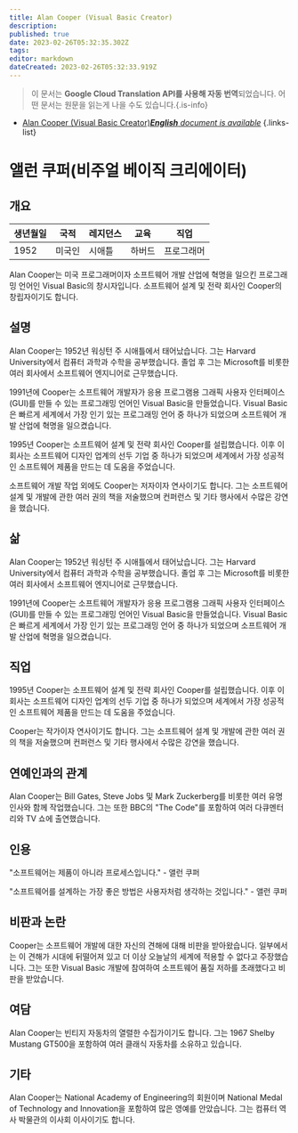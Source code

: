 ```yaml
---
title: Alan Cooper (Visual Basic Creator)
description: 
published: true
date: 2023-02-26T05:32:35.302Z
tags: 
editor: markdown
dateCreated: 2023-02-26T05:32:33.919Z
---
```


> 이 문서는 **Google Cloud Translation API를 사용해 자동 번역**되었습니다.
어떤 문서는 원문을 읽는게 나을 수도 있습니다.{.is-info}



- [Alan Cooper (Visual Basic Creator)***English** document is available*](/en/Knowledge-base/Dictionary/Person/alan-cooper-visual-basic-creator)
{.links-list}


# 앨런 쿠퍼(비주얼 베이직 크리에이터)

## 개요

| 생년월일 | 국적 | 레지던스 | 교육 | 직업 |
| ------------- | ----------- | --------- | --------- | ---------- |
| 1952 | 미국인 | 시애틀 | 하버드 | 프로그래머 |

Alan Cooper는 미국 프로그래머이자 소프트웨어 개발 산업에 혁명을 일으킨 프로그래밍 언어인 Visual Basic의 창시자입니다. 소프트웨어 설계 및 전략 회사인 Cooper의 창립자이기도 합니다.

## 설명

Alan Cooper는 1952년 워싱턴 주 시애틀에서 태어났습니다. 그는 Harvard University에서 컴퓨터 과학과 수학을 공부했습니다. 졸업 후 그는 Microsoft를 비롯한 여러 회사에서 소프트웨어 엔지니어로 근무했습니다.

1991년에 Cooper는 소프트웨어 개발자가 응용 프로그램용 그래픽 사용자 인터페이스(GUI)를 만들 수 있는 프로그래밍 언어인 Visual Basic을 만들었습니다. Visual Basic은 빠르게 세계에서 가장 인기 있는 프로그래밍 언어 중 하나가 되었으며 소프트웨어 개발 산업에 혁명을 일으켰습니다.

1995년 Cooper는 소프트웨어 설계 및 전략 회사인 Cooper를 설립했습니다. 이후 이 회사는 소프트웨어 디자인 업계의 선두 기업 중 하나가 되었으며 세계에서 가장 성공적인 소프트웨어 제품을 만드는 데 도움을 주었습니다.

소프트웨어 개발 작업 외에도 Cooper는 저자이자 연사이기도 합니다. 그는 소프트웨어 설계 및 개발에 관한 여러 권의 책을 저술했으며 컨퍼런스 및 기타 행사에서 수많은 강연을 했습니다.

## 삶

Alan Cooper는 1952년 워싱턴 주 시애틀에서 태어났습니다. 그는 Harvard University에서 컴퓨터 과학과 수학을 공부했습니다. 졸업 후 그는 Microsoft를 비롯한 여러 회사에서 소프트웨어 엔지니어로 근무했습니다.

1991년에 Cooper는 소프트웨어 개발자가 응용 프로그램용 그래픽 사용자 인터페이스(GUI)를 만들 수 있는 프로그래밍 언어인 Visual Basic을 만들었습니다. Visual Basic은 빠르게 세계에서 가장 인기 있는 프로그래밍 언어 중 하나가 되었으며 소프트웨어 개발 산업에 혁명을 일으켰습니다.

## 직업

1995년 Cooper는 소프트웨어 설계 및 전략 회사인 Cooper를 설립했습니다. 이후 이 회사는 소프트웨어 디자인 업계의 선두 기업 중 하나가 되었으며 세계에서 가장 성공적인 소프트웨어 제품을 만드는 데 도움을 주었습니다.

Cooper는 작가이자 연사이기도 합니다. 그는 소프트웨어 설계 및 개발에 관한 여러 권의 책을 저술했으며 컨퍼런스 및 기타 행사에서 수많은 강연을 했습니다.

## 연예인과의 관계

Alan Cooper는 Bill Gates, Steve Jobs 및 Mark Zuckerberg를 비롯한 여러 유명 인사와 함께 작업했습니다. 그는 또한 BBC의 "The Code"를 포함하여 여러 다큐멘터리와 TV 쇼에 출연했습니다.

## 인용

"소프트웨어는 제품이 아니라 프로세스입니다." - 앨런 쿠퍼

"소프트웨어를 설계하는 가장 좋은 방법은 사용자처럼 생각하는 것입니다." - 앨런 쿠퍼

## 비판과 논란

Cooper는 소프트웨어 개발에 대한 자신의 견해에 대해 비판을 받아왔습니다. 일부에서는 이 견해가 시대에 뒤떨어져 있고 더 이상 오늘날의 세계에 적용할 수 없다고 주장했습니다. 그는 또한 Visual Basic 개발에 참여하여 소프트웨어 품질 저하를 초래했다고 비판을 받았습니다.

## 여담

Alan Cooper는 빈티지 자동차의 열렬한 수집가이기도 합니다. 그는 1967 Shelby Mustang GT500을 포함하여 여러 클래식 자동차를 소유하고 있습니다.

## 기타

Alan Cooper는 National Academy of Engineering의 회원이며 National Medal of Technology and Innovation을 포함하여 많은 영예를 안았습니다. 그는 컴퓨터 역사 박물관의 이사회 이사이기도 합니다.